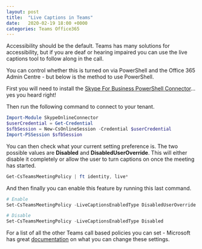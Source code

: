 ```yaml
---
layout: post
title:  "Live Captions in Teams"
date:   2020-02-19 18:00 +0000
categories: Teams Office365
---
```

Accessibility should be the default. Teams has many solutions for accessibility, but if you are deaf or hearing impaired you can use the live captions tool to follow along in the call.

You can control whether this is turned on via PowerShell and the Office 365 Admin Centre - but below is the method to use PowerShell.

First you will need to install the [Skype For Business PowerShell Connector][skype-connector]... yes you heard right!

Then run the following command to connect to your tenant.

```powershell
Import-Module SkypeOnlineConnector
$userCredential = Get-Credential
$sfbSession = New-CsOnlineSession -Credential $userCredential
Import-PSSession $sfbSession
```

You can then check what your current setting preference is. The two possible values are **Disabled** and **DisabledUserOverride**. This will either disable it completely or allow the user to turn captions on once the meeting has started.

```powershell
Get-CsTeamsMeetingPolicy | ft identity, live*
```
And then finally you can enable this feature by running this last command.

```powershell
# Enable
Set-CsTeamsMeetingPolicy -LiveCaptionsEnabledType DisabledUserOverride

# Disable
Set-CsTeamsMeetingPolicy -LiveCaptionsEnabledType Disabled
```

For a list of all the other Teams call based policies you can set - Microsoft has great [documentation][skype-policy-settings] on what you can change these settings. 

[skype-connector]: https://www.microsoft.com/download/details.aspx?id=39366
[skype-policy-settings]: https://docs.microsoft.com/en-us/powershell/module/skype/set-csteamsmeetingpolicy?view=skype-ps
